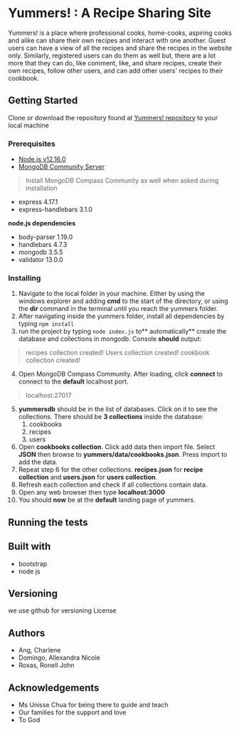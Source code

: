 # Yummers! : A Recipe Sharing Site
Yummers! is a place where professional cooks, home-cooks, aspiring cooks and alike can share their own recipes and interact with one another. Guest users can have a view of all the recipes and share the recipes in the website only. Similarly, registered users can do them as well but, there are a lot more that they can do, like comment, like, and share recipes, create their own recipes, follow other users, and can add other users' recipes to their cookbook.

## Getting Started
Clone or download the repository found at [Yummers! repository](https://github.com/unisse-courses/s15-mp12.git) to your local machine

### Prerequisites
* [Node.js v12.16.0](https://nodejs.org/en/)
* [MongoDB Community Server ](https://www.mongodb.com/download-center/community)
> Install MongoDB Compass Community as well when asked during installation
* express 4.17.1
* express-handlebars 3.1.0

**node.js dependencies**
* body-parser 1.19.0
* handlebars 4.7.3
* mongodb 3.5.5
* validator 13.0.0

### Installing
1. Navigate to the local folder in your machine. Either by using the windows explorer and adding **cmd** to the start of the directory, or using the **dir** command in the terminal until you reach the yummers folder.
2. After navigating inside the yummers folder, install all dependencies by typing
`npm install`
3. run the project by typing `node index.js` to** automatically** create the database and collections in mongodb. Console **should** output:
> recipes collection created!
> Users collection created!
> cookbook collection created!

4. Open MongoDB Compass Community. After loading, click **connect** to connect to the **default** localhost port.
> localhost:27017
5. **yummersdb** should be in the list of databases. Click on it to see the collections. There should be **3 collections** inside the database:
	1. cookbooks
	2. recipes
	3. users
6.  Open **cookbooks collection**. Click add data then import file. Select **JSON** then browse to **yummers/data/cookbooks.json**. Press import to add the data.
7. Repeat step 6 for the other collections. **recipes.json** for **recipe collection** and **users.json** for **users collection**.
8. Refresh each collection and check if all collections contain data.
9. Open any web browser then type **localhost:3000**
10. You should **now** be at the **default** landing page of yummers.

## Running the tests

## Built with
- bootstrap
- node js

## Versioning
we use github for versioning 
License

## Authors

* Ang, Charlene
* Domingo, Allexandra Nicole
* Roxas, Ronell John

## Acknowledgements
- Ms Unisse Chua for being there to guide and teach 
- Our families for the support and love
- To God